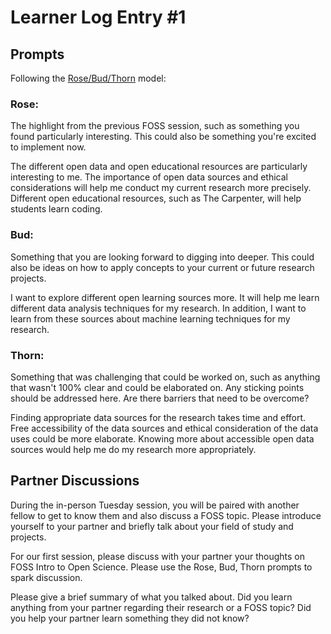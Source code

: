 # Learner Log Entry #1 

## Prompts
Following the [Rose/Bud/Thorn](https://www.panoramaed.com/blog/rose-bud-thorn-activity-and-worksheet#:~:text=%22Rose%2C%20Bud%2C%20Thorn%22%20is%20a%20mindful%20design%2D,day%2C%20week%2C%20or%20month.) model:

### Rose:
The highlight from the previous FOSS session, such as something you found particularly interesting. This could also be something you're excited to implement now.

The different open data and open educational resources are particularly interesting to me. The importance of open data sources and ethical considerations will help me conduct my current research more precisely. Different open educational resources, such as The Carpenter, will help students learn coding.
### Bud: 
Something that you are looking forward to digging into deeper. This could also be ideas on how to apply concepts to your current or future research projects.

I want to explore different open learning sources more. It will help me learn different data analysis techniques for my research. In addition, I want to learn from these sources about machine learning techniques for my research.

### Thorn: 
Something that was challenging that could be worked on, such as anything that wasn't 100% clear and could be elaborated on. Any sticking points should be addressed here. Are there barriers that need to be overcome?

Finding appropriate data sources for the research takes time and effort. Free accessibility of the data sources and ethical consideration of the data uses could be more elaborate. Knowing more about accessible open data sources would help me do my research more appropriately.

## Partner Discussions

During the in-person Tuesday session, you will be paired with another fellow to get to know them and also discuss a FOSS topic. Please introduce yourself to your partner and briefly talk about your field of study and projects. 

For our first session, please discuss with your partner your thoughts on FOSS Intro to Open Science. Please use the Rose, Bud, Thorn prompts to spark discussion. 

Please give a brief summary of what you talked about. Did you learn anything from your partner regarding their research or a FOSS topic? Did you help your partner learn something they did not know? 
